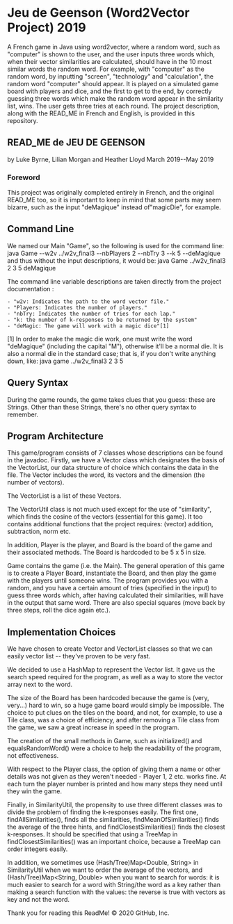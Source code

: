 # Jeu de Geenson (Word2Vector Project) 2019
A French game in Java using word2vector, where a random word, such as "computer" is shown to the user, and the user inputs three words which,
when their vector similarities are calculated, should have in the 10 most similar words the random word.
For example, with "computer" as the random word, by inputting "screen", "technology" and "calculation",
the random word "computer" should appear. It is played on a simulated game board with players and dice, and the first to get to the end,
by correctly guessing three words which make the random word appear in the similarity list, wins. The user gets three tries at each round.
The project description, along with the READ_ME in French and English, is provided in this repository.

## READ_ME de JEU DE GEENSON
by Luke Byrne, Lilian Morgan and Heather Lloyd
March 2019--May 2019

### Foreword
This project was originally completed entirely in French, and the original READ_ME
too, so it is important to keep in mind that some parts may seem bizarre, 
such as the input "deMagique" instead of"magicDie", for example.

## Command Line
We named our Main "Game", so the following is used for the command line:
	java Game --w2v ../w2v_final3 --nbPlayers 2 --nbTry 3 --k 5 --deMagique
and thus without the input descriptions, it would be:
	java Game ../w2v_final3 2 3 5 deMagique

The command line variable descriptions are taken directly from the project documentation :

	- "w2v: Indicates the path to the word vector file."
	- "Players: Indicates the number of players."
	- "nbTry: Indicates the number of tries for each lap."
	- "k: the number of k-responses to be returned by the system"
	- "deMagic: The game will work with a magic dice"[1]

[1] In order to make the magic die work, one must write the word
"deMagique" (including the capital "M"), otherwise it'll be a normal die. It is
also a normal die in the standard case; that is, if you don't write anything down, like:
	java game ../w2v_final3 2 3 5

## Query Syntax
During the game rounds, the game takes clues that you guess: these are
Strings. Other than these Strings, there's no other query syntax to remember.

## Program Architecture
This game/program consists of 7 classes whose descriptions can be found in the javadoc.
Firstly, we have a Vector class which designates the basis of the VectorList, our data 
structure of choice which contains the data in the file. The Vector includes the word, 
its vectors and the dimension (the number of vectors). 

The VectorList is a list of these Vectors.

The VectorUtil class is not much used except for the use of "similarity", which
finds the cosine of the vectors (essential for this game). It too contains additional
functions that the project requires: (vector) addition, subtraction, norm etc.

In addition, Player is the player, and Board is the board of the game and their associated
methods. The Board is hardcoded to be 5 x 5 in size.

Game contains the game (i.e. the Main). The general operation of this game is
to create a Player Board, instantiate the Board, and then play the game
with the players until someone wins. The program provides you with a random,
and you have a certain amount of tries (specified in the input) to guess three words
which, after having calculated their similarities, will have in the output that same word.
There are also special squares (move back by three steps, roll the dice again etc.).

## Implementation Choices
We have chosen to create Vector and VectorList classes so that we can easily vector list
-- they've proven to be very fast.

We decided to use a HashMap to represent the Vector list. It gave us
the search speed required for the program,
as well as a way to store the vector array next to the word.

The size of the Board has been hardcoded because the game is (very, very...) hard to win,
so a huge game board would simply be impossible. The choice to put clues on
the tiles on the board, and not, for example, to use a Tile class, was
a choice of efficiency, and after removing a Tile class from the game, we saw a great
increase in speed in the program.

The creation of the small methods in Game, such as initialized() and equalsRandomWord() were
a choice to help the readability of the program, not effectiveness.

With respect to the Player class, the option of giving them a name or other
details was not given as they weren't needed - Player 1, 2 etc. works fine.
At each turn the player number is printed and how many steps they need until 
they win the game.

Finally, in SimilarityUtil, the propensity to use three different classes was to
divide the problem of finding the k-responses easily. The first one, findAllSimilarities(),
finds all the similarities, findMeanOfSimilarities() finds the average of the three
hints, and findClosestSimilarities() finds the closest k-responses. It should be
specified that using a TreeMap in findClosestSimilarities() was an important choice,
because a TreeMap can order integers easily.

In addition, we sometimes use (Hash/Tree)Map<Double, String> in SimilarityUtil
when we want to order the average of the vectors, and (Hash/Tree)Map<String, Double> when
you want to search for words: it is much easier to search for a word with
String/the word as a key rather than making a search function with the values:
the reverse is true with vectors as key and not the word.

Thank you for reading this ReadMe!
© 2020 GitHub, Inc.
